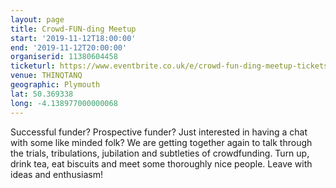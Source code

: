 ```yaml
---
layout: page
title: Crowd-FUN-ding Meetup
start: '2019-11-12T18:00:00'
end: '2019-11-12T20:00:00'
organiserid: 11380604458
ticketurl: https://www.eventbrite.co.uk/e/crowd-fun-ding-meetup-tickets-53395061065
venue: THINQTANQ
geographic: Plymouth
lat: 50.369338
long: -4.138977000000068
---
```

Successful funder? Prospective funder? Just interested in having a chat with some like minded folk? We are getting together again to talk through the trials, tribulations, jubilation and subtleties of crowdfunding.
Turn up, drink tea, eat biscuits and meet some thoroughly nice people. Leave with ideas and enthusiasm!

